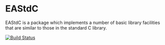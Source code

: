 # EAStdC
EAStdC is a package which implements a number of basic library facilities that are similar to those in the standard C library.

[![Build Status](https://travis-ci.org/electronicarts/EAStdC.svg?branch=master)](https://travis-ci.org/electronicarts/EAStdC)
